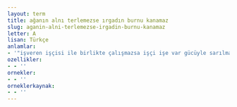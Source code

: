 ```yaml
---
layout: term
title: ağanın alnı terlemezse ırgadın burnu kanamaz
slug: aganin-alni-terlemezse-irgadin-burnu-kanamaz
letter: A
lisan: Türkçe
anlamlar:
- '"işveren işçisi ile birlikte çalışmazsa işçi işe var gücüyle sarılmaz" anlamında kullanılan bir söz'
ozellikler:
- - ''
ornekler:
- - ''
orneklerkaynak:
- - ''
---
```

